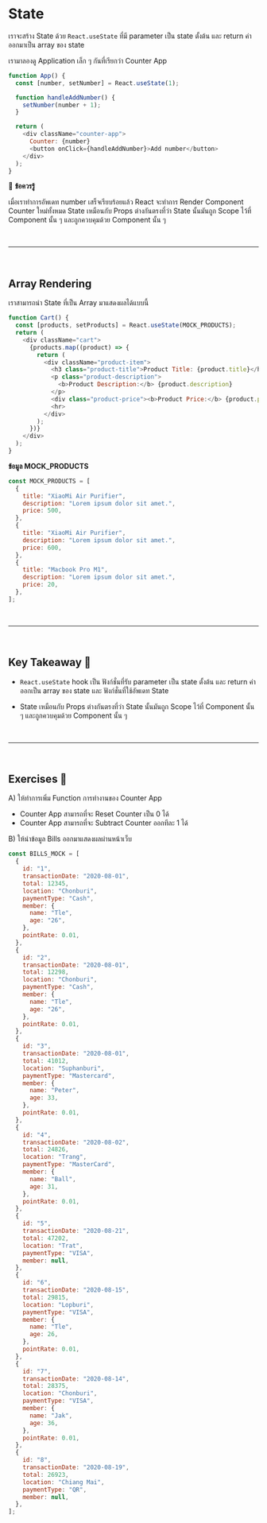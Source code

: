 # State

เราจะสร้าง State ด้วย `React.useState` ที่มี parameter เป็น state ตั้งต้น และ return ค่าออกมาเป็น array ของ state

เรามาลองดู Application เล็ก ๆ กันที่เรียกว่า Counter App

```js
function App() {
  const [number, setNumber] = React.useState(1);

  function handleAddNumber() {
    setNumber(number + 1);
  }

  return (
    <div className="counter-app">
      Counter: {number}
      <button onClick={handleAddNumber}>Add number</button>
    </div>
  );
}
```

🌟 **ข้อควรรู้**

เมื่อเราทำการอัพเดท number เสร็จเรียบร้อยแล้ว React จะทำการ Render Component Counter ใหม่ทั้งหมด
State เหมือนกับ Props ต่างกันตรงที่ว่า State นั้นมันถูก Scope ไว้ที่ Component นั้น ๆ และถูกควบคุมด้วย Component นั้น ๆ

<br><hr><br>

## Array Rendering

เราสามารถนำ State ที่เป็น Array มาแสดงผลได้แบบนี้

```js
function Cart() {
  const [products, setProducts] = React.useState(MOCK_PRODUCTS);
  return (
    <div className="cart">
      {products.map((product) => {
        return (
          <div className="product-item">
            <h3 class="product-title">Product Title: {product.title}</h3>
            <p class="product-description">
              <b>Product Description:</b> {product.description}
            </p>
            <div class="product-price"><b>Product Price:</b> {product.price} Baht</div>
            <hr>
          </div>
        );
      })}
    </div>
  );
}

```

**ข้อมูล MOCK_PRODUCTS**

```js
const MOCK_PRODUCTS = [
  {
    title: "XiaoMi Air Purifier",
    description: "Lorem ipsum dolor sit amet.",
    price: 500,
  },
  {
    title: "XiaoMi Air Purifier",
    description: "Lorem ipsum dolor sit amet.",
    price: 600,
  },
  {
    title: "Macbook Pro M1",
    description: "Lorem ipsum dolor sit amet.",
    price: 20,
  },
];
```

<br><hr><br>

## Key Takeaway 🌟

- `React.useState` hook เป็น ฟังก์ชั่นที่รับ parameter เป็น state ตั้งต้น และ return ค่าออกเป็น array ของ state และ ฟังก์ชั่นที่ใช้อัพเดท State

- State เหมือนกับ Props ต่างกันตรงที่ว่า State นั้นมันถูก Scope ไว้ที่ Component นั้น ๆ และถูกควบคุมด้วย Component นั้น ๆ

<br><hr><br>

## Exercises 🏅

A) ให้ทำการเพิ่ม Function การทำงานของ Counter App

- Counter App สามารถที่จะ Reset Counter เป็น 0 ได้
- Counter App สามารถที่จะ Subtract Counter ออกทีละ 1 ได้

B) ให้นำข้อมูล Bills ออกมาแสดงผลผ่านหน้าเว็บ

```js
const BILLS_MOCK = [
  {
    id: "1",
    transactionDate: "2020-08-01",
    total: 12345,
    location: "Chonburi",
    paymentType: "Cash",
    member: {
      name: "Tle",
      age: "26",
    },
    pointRate: 0.01,
  },
  {
    id: "2",
    transactionDate: "2020-08-01",
    total: 12298,
    location: "Chonburi",
    paymentType: "Cash",
    member: {
      name: "Tle",
      age: "26",
    },
    pointRate: 0.01,
  },
  {
    id: "3",
    transactionDate: "2020-08-01",
    total: 41012,
    location: "Suphanburi",
    paymentType: "Mastercard",
    member: {
      name: "Peter",
      age: 33,
    },
    pointRate: 0.01,
  },
  {
    id: "4",
    transactionDate: "2020-08-02",
    total: 24826,
    location: "Trang",
    paymentType: "MasterCard",
    member: {
      name: "Ball",
      age: 31,
    },
    pointRate: 0.01,
  },
  {
    id: "5",
    transactionDate: "2020-08-21",
    total: 47202,
    location: "Trat",
    paymentType: "VISA",
    member: null,
  },
  {
    id: "6",
    transactionDate: "2020-08-15",
    total: 29815,
    location: "Lopburi",
    paymentType: "VISA",
    member: {
      name: "Tle",
      age: 26,
    },
    pointRate: 0.01,
  },
  {
    id: "7",
    transactionDate: "2020-08-14",
    total: 28375,
    location: "Chonburi",
    paymentType: "VISA",
    member: {
      name: "Jak",
      age: 36,
    },
    pointRate: 0.01,
  },
  {
    id: "8",
    transactionDate: "2020-08-19",
    total: 26923,
    location: "Chiang Mai",
    paymentType: "QR",
    member: null,
  },
];
```
